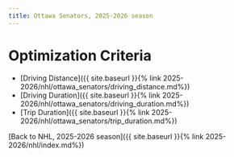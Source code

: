 ```yaml
---
title: Ottawa Senators, 2025-2026 season
---
```


# Optimization Criteria
- [Driving Distance]({{ site.baseurl }}{% link 2025-2026/nhl/ottawa_senators/driving_distance.md%})
- [Driving Duration]({{ site.baseurl }}{% link 2025-2026/nhl/ottawa_senators/driving_duration.md%})
- [Trip Duration]({{ site.baseurl }}{% link 2025-2026/nhl/ottawa_senators/trip_duration.md%})

[Back to NHL, 2025-2026 season]({{ site.baseurl }}{% link 2025-2026/nhl/index.md%})
